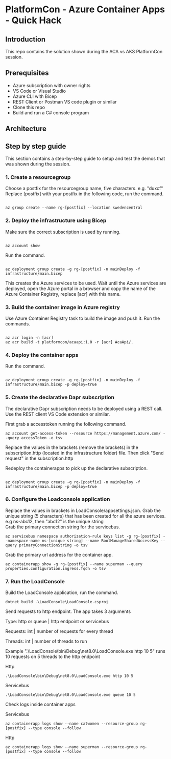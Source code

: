 # PlatformCon - Azure Container Apps - Quick Hack 

## Introduction

This repo contains the solution shown during the ACA vs AKS PlatformCon session. 

## Prerequisites

- Azure subscription with owner rights
- VS Code or Visual Studio
- Azure CLI with Bicep
- REST Client or Postman VS code plugin or similar
- Clone this repo
- Build and run a C# console program

## Architecture


## Step by step guide

This section contains a step-by-step guide to setup and test the demos that was shown during the session. 

### 1. Create a resourcegroup

Choose a postfix for the resourcegroup name, five characters. e.g. "duxcf"
Replace [postfix] with your postfix in the following code, run the command.

```shell

az group create --name rg-[postfix] --location swedencentral

```

### 2. Deploy the infrastructure using Bicep

Make sure the correct subscription is used by running. 

```shell

az account show

```

Run the command.   

```shell

az deployment group create -g rg-[postfix] -n mainDeploy -f infrastructure/main.bicep

```

This creates the Azure services to be used. Wait until the Azure services are deployed, open the Azure portal in a browser and copy the name of the Azure Container Registry, replace [acr] with this name.  

### 3. Build the container image in Azure registry

Use Azure Container Registry task to build the image and push it. Run the commands. 

```shell

az acr login -n [acr]
az acr build -t platformcon/acaapi:1.0 -r [acr] AcaApi/.

```

### 4. Deploy the container apps
Run the command. 

```shell

az deployment group create -g rg-[postfix] -n mainDeploy -f infrastructure/main.bicep -p deploy=true

```

### 5. Create the declarative Dapr subscription

The declarative Dapr subscription needs to be deployed using a REST call. Use the REST client VS Code extension or similar. 

First grab a accesstoken running the following command. 

```shell
az account get-access-token --resource https://management.azure.com/ --query accessToken -o tsv
```

Replace the values in the brackets (remove the brackets) in the subscription.http (located in the infrastructure folder) file. Then click "Send request" in the subscription.http

Redeploy the containerapps to pick up the declarative subscription. 

```shell

az deployment group create -g rg-[postfix] -n mainDeploy -f infrastructure/main.bicep -p deploy=true

```


### 6. Configure the Loadconsole application 

Replace the values in brackets in LoadConsole/appsettings.json. 
Grab the unique string (5 characters) that has been created for all the azure services. e.g ns-abc12, then "abc12" is the unique string   
Grab the primary connection string for the servicebus. 

```shell
az servicebus namespace authorization-rule keys list -g rg-[postfix] --namespace-name ns-[unique string] --name RootManageSharedAccessKey --query primaryConnectionString -o tsv
```

Grab the primary url address for the container app.

```shell
az containerapp show -g rg-[postfix] --name superman --query properties.configuration.ingress.fqdn -o tsv

```

### 7. Run the LoadConsole

Build the LoadConsole application, run the command.

```shell
dotnet build .\LoadConsole\LoadConsole.csproj
```

Send requests to http endpoint. The app takes 3 arguments

Type: http or queue | http endpoint or servicebus

Requests: int | number of requests for every thread 

Threads: int | number of threads to run 

Example ".\LoadConsole\bin\Debug\net8.0\LoadConsole.exe http 10 5" runs 10 requests on 5 threads to the http endpoint 

Http
```shell
.\LoadConsole\bin\Debug\net8.0\LoadConsole.exe http 10 5
```

Servicebus
```shell
.\LoadConsole\bin\Debug\net8.0\LoadConsole.exe queue 10 5
```

Check logs inside container apps

Servicebus
```shell
az containerapp logs show --name catwomen --resource-group rg-[postfix] --type console --follow

```

Http
```shell
az containerapp logs show --name superman --resource-group rg-[postfix] --type console --follow

```
